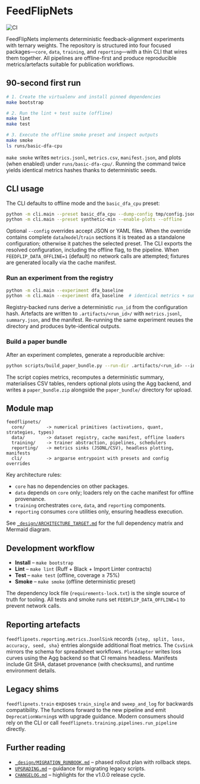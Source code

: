 # FeedFlipNets

![CI](https://github.com/akigogikar/FeedFlipNets/actions/workflows/ci.yml/badge.svg)

FeedFlipNets implements deterministic feedback-alignment experiments with ternary
weights. The repository is structured into four focused packages—`core`, `data`,
`training`, and `reporting`—with a thin CLI that wires them together. All
pipelines are offline-first and produce reproducible metrics/artefacts suitable
for publication workflows.

## 90-second first run

```bash
# 1. Create the virtualenv and install pinned dependencies
make bootstrap

# 2. Run the lint + test suite (offline)
make lint
make test

# 3. Execute the offline smoke preset and inspect outputs
make smoke
ls runs/basic-dfa-cpu
```

`make smoke` writes `metrics.jsonl`, `metrics.csv`, `manifest.json`, and plots
(when enabled) under `runs/basic-dfa-cpu/`. Running the command twice yields
identical metrics hashes thanks to deterministic seeds.

## CLI usage

The CLI defaults to offline mode and the `basic_dfa_cpu` preset:

```bash
python -m cli.main --preset basic_dfa_cpu --dump-config tmp/config.json
python -m cli.main --preset synthetic-min --enable-plots --offline
```

Optional `--config` overrides accept JSON or YAML files. When the override
contains complete `data`/`model`/`train` sections it is treated as a standalone
configuration; otherwise it patches the selected preset. The CLI exports the
resolved configuration, including the offline flag, to the pipeline. When
`FEEDFLIP_DATA_OFFLINE=1` (default) no network calls are attempted; fixtures are
generated locally via the cache manifest.

### Run an experiment from the registry

```bash
python -m cli.main --experiment dfa_baseline
python -m cli.main --experiment dfa_baseline  # identical metrics + summary bytes
```

Registry-backed runs derive a deterministic `run_id` from the configuration
hash. Artefacts are written to `.artifacts/<run_id>/` with
`metrics.jsonl`, `summary.json`, and the manifest. Re-running the same
experiment reuses the directory and produces byte-identical outputs.

### Build a paper bundle

After an experiment completes, generate a reproducible archive:

```bash
python scripts/build_paper_bundle.py --run-dir .artifacts/<run_id> --include-plots
```

The script copies metrics, recomputes a deterministic summary, materialises
CSV tables, renders optional plots using the Agg backend, and writes a
`paper_bundle.zip` alongside the `paper_bundle/` directory for upload.

## Module map

```text
feedflipnets/
  core/        -> numerical primitives (activations, quant, strategies, types)
  data/        -> dataset registry, cache manifest, offline loaders
  training/    -> trainer abstraction, pipelines, schedulers
  reporting/   -> metrics sinks (JSONL/CSV), headless plotting, manifests
  cli/         -> argparse entrypoint with presets and config overrides
```

Key architecture rules:

- `core` has no dependencies on other packages.
- `data` depends on `core` only; loaders rely on the cache manifest for offline
  provenance.
- `training` orchestrates `core`, `data`, and `reporting` components.
- `reporting` consumes `core` utilities only, ensuring headless execution.

See [`_design/ARCHITECTURE_TARGET.md`](./_design/ARCHITECTURE_TARGET.md) for the
full dependency matrix and Mermaid diagram.

## Development workflow

- **Install** – `make bootstrap`
- **Lint** – `make lint` (Ruff + Black + Import Linter contracts)
- **Test** – `make test` (offline, coverage ≥ 75%)
- **Smoke** – `make smoke` (offline deterministic preset)

The dependency lock file (`requirements-lock.txt`) is the single source of truth
for tooling. All tests and smoke runs set `FEEDFLIP_DATA_OFFLINE=1` to prevent
network calls.

## Reporting artefacts

`feedflipnets.reporting.metrics.JsonlSink` records `{step, split, loss,
accuracy, seed, sha}` entries alongside additional float metrics. The
`CsvSink` mirrors the schema for spreadsheet workflows. `PlotAdapter` writes
loss curves using the Agg backend so that CI remains headless. Manifests include
Git SHA, dataset provenance (with checksums), and runtime environment details.

## Legacy shims

`feedflipnets.train` exposes `train_single` and `sweep_and_log` for backwards
compatibility. The functions forward to the new pipeline and emit
`DeprecationWarning`s with upgrade guidance. Modern consumers should rely on the
CLI or call `feedflipnets.training.pipelines.run_pipeline` directly.

## Further reading

- [`_design/MIGRATION_RUNBOOK.md`](./_design/MIGRATION_RUNBOOK.md) – phased
  rollout plan with rollback steps.
- [`UPGRADING.md`](./UPGRADING.md) – guidance for migrating legacy scripts.
- [`CHANGELOG.md`](./CHANGELOG.md) – highlights for the v1.0.0 release cycle.
